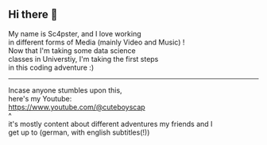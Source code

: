 ## Hi there 👋

My name is Sc4pster, and I love working  
in different forms of Media (mainly Video and Music) !   
Now that I'm taking some data science  
classes in Universtiy, I'm taking the first steps  
in this coding adventure :)   

---

Incase anyone stumbles upon this,    
here's my Youtube:    
https://www.youtube.com/@cuteboyscap    
^     
it's mostly content about different adventures my friends and I  
get up to (german, with english subtitles(!))    
<!--
**Sc4pster/Sc4pster** is a ✨ _special_ ✨ repository because its `README.md` (this file) appears on your GitHub profile.

Here are some ideas to get you started:

- 🔭 I’m currently working on ...
- 🌱 I’m currently learning ...
- 👯 I’m looking to collaborate on ...
- 🤔 I’m looking for help with ...
- 💬 Ask me about ...
- 📫 How to reach me: ...
- 😄 Pronouns: ...
- ⚡ Fun fact: ...
-->
